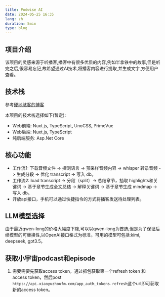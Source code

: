 ```yaml
---
title: Podwise AI
date: 2024-05-25 16:35
lang: zh
duration: 5min
type: blog
---
```


## 项目介绍

该项目的灵感来源于听播客,播客中有很多优质的内容,例如半拿铁中的故事,但是听完之后,很容易忘记,故希望通过AI技术,将播客内容进行提取,并生成文字,方便用户查看。

## 技术栈

参考[硬地骇客的博客](https://book.hardhacker.com/build/buildstack)

本项目的技术栈选择如下(暂定):

- Web前端: Nuxt.js, TypeScript, UnoCSS, PrimeVue
- Web后端: Nuxt.js, TypeScript
- 纯后端服务: Asp.Net Core

## 核心功能

- 工作流1: 下载音频文件 -> 探测语言 -> 预采样音频内容 -> whisper 转录音频 -> 生成分段 -> 优化 transcript -> 写入 db。
- 工作流2: load transcript -> 分段（split）-> 总结章节，抽取 highlights和关键词 -> 基于章节生成全文总结 -> 解释关键词 -> 基于章节生成 mindmap -> 写入 db。
- 开放api接口，手机可以通过快捷指令的方式将播客发送待处理列表。

## LLM模型选择

由于最近qwen-long的价格大幅度下降,可以以qwen-long为首选,但是为了保证后续模型的可替换性,以OpenAI接口格式为标准。可用的模型可包括:kimi, deepseek, gpt3.5。

## 获取小宇宙podcast和episode

1. 需要需要先获取access token，通过抓包获取第一个refresh token 和 access token，然后post `https://api.xiaoyuzhoufm.com/app_auth_tokens.refresh`这个url即可获取新的access token。
